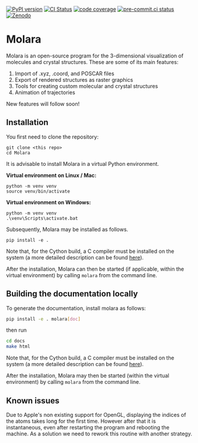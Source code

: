 [![PyPI version](https://badge.fury.io/py/Molara.svg)](https://badge.fury.io/py/Molara)
[![CI Status](https://github.com/Molara-Lab/Molara/actions/workflows/test.yml/badge.svg)](https://github.com/Molara-Lab/Molara/actions/workflows/test.yml)
[![code coverage](https://img.shields.io/codecov/c/gh/Molara-Lab/Molara)](https://codecov.io/gh/Molara-Lab/Molara)
[![pre-commit.ci status](https://results.pre-commit.ci/badge/github/Molara-Lab/Molara/main.svg)](https://results.pre-commit.ci/latest/github/Molara-Lab/Molara/main)
[![Zenodo](https://img.shields.io/badge/DOI-10.5281/zenodo.11120926-blue?logo=Zenodo&logoColor=white)](https://zenodo.org/records/11120926)
# Molara
Molara is an open-source program for the 3-dimensional visualization of molecules and crystal structures. These are some of its main features:

1. Import of .xyz, .coord, and POSCAR files
2. Export of rendered structures as raster graphics
3. Tools for creating custom molecular and crystal structures
4. Animation of trajectories

New features will follow soon!

## Installation
You first need to clone the repository:
```
git clone <this repo>
cd Molara
```

It is advisable to install Molara in a virtual Python environment.

<b>Virtual environment on Linux / Mac:</b>
```
python -m venv venv
source venv/bin/activate
```
<b>Virtual environment on Windows:</b>
```
python -m venv venv
.\venv\Scripts\activate.bat
```

Subsequently, Molara may be installed as follows.
```
pip install -e .
```

Note that, for the Cython build, a C compiler must be installed on the system (a more detailed description can be found [here](https://cython.readthedocs.io/en/latest/src/quickstart/install.html)).

After the installation, Molara can then be started (if applicable, within the virtual environment) by calling `molara` from the command line.

## Building the documentation locally
To generate the documentation, install molara as follows:

```bash
pip install -e . molara[doc]

```

then run

```bash
cd docs
make html
```

Note that, for the Cython build, a C compiler must be installed on the system (a more detailed description can be found [here](https://cython.readthedocs.io/en/latest/src/quickstart/install.html)).

After the installation, Molara may then be started (within the virtual environment) by calling `molara` from the command line.

## Known issues

Due to Apple's non existing support for OpenGL, displaying the indices of the atoms takes long for the first time. However after that it is instantaneous, even after restarting the program and rebooting the machine. As a solution we need to rework this routine with another strategy.
